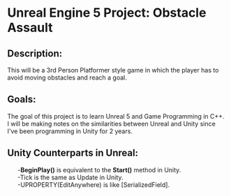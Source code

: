 # <h1>Unreal Engine 5 Project: Obstacle Assault</h1>

<h2>Description:</h2>
<p>This will be a 3rd Person Platformer style game in which the player has to avoid moving obstacles and reach a goal.</p>

<h2>Goals:</h2>
<p>
  The goal of this project is to learn Unreal 5 and Game Programming in C++.<br>
I will be making notes on the similarities between Unreal and Unity since I've been programming in Unity for 2 years.
  </p>

<h2>Unity Counterparts in Unreal:</h2>
<ul>
  -<b>BeginPlay()</b> is equivalent to the <b>Start()</b> method in Unity.<br>
-Tick is the same as Update in Unity.<br>
-UPROPERTY(EditAnywhere) is like [SerializedField].<br>
</ul>

